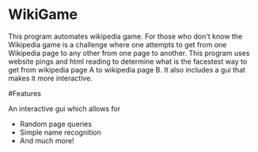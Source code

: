 # WikiGame

This program automates wikipedia game. For those who don't know the Wikipedia game is a challenge where one
attempts to get from one Wikipedia page to any other from one page to another. This program uses website pings 
and html reading to determine what is the facestest way to get from wikipedia page A to wikipedia page B. It also includes
a gui that makes it more interactive.

#Features

An interactive gui which allows for
  - Random page queries
  - Simple name recognition
  - And much more!
